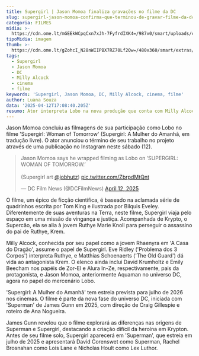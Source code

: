 ```yaml
---
title: Supergirl | Jason Momoa finaliza gravações no filme da DC
slug: supergirl-jason-momoa-confirma-que-terminou-de-gravar-filme-da-dc
categoria: FILMES
midia: >-
  https://cdn.ome.lt/mGEEkWCpqCxn7xJh-7FyfrdIXK4=/987x0/smart/uploads/conteudo/fotos/lobodccomics_Z3be8YZ.jpg
tipoMidia: imagem
thumb: >-
  https://cdn.ome.lt/gZohcI_N28nWIIPBX7RZ70Lf2Qw=/480x360/smart/extras/conteudos/lobodccomics_5XmnF6u.jpg
tags:
  - Supergirl
  - Jason Momoa
  - DC
  - Milly Alcock
  - cinema
  - filme
keywords: 'Supergirl, Jason Momoa, DC, Milly Alcock, cinema, filme'
author: Luana Souza
data: '2025-04-12T17:08:40.205Z'
resumo: Ator interpreta Lobo na nova produção que conta com Milly Alcock
---
```


Jason Momoa concluiu as filmagens de sua participação como Lobo no filme 'Supergirl: Woman of Tomorrow' (Supergirl: A Mulher do Amanhã, em tradução livre). O ator anunciou o término de seu trabalho no projeto através de uma publicação no Instagram neste sábado (12).

<blockquote class="twitter-tweet"><p lang="en" dir="ltr">Jason Momoa says he wrapped filming as Lobo on ‘SUPERGIRL: WOMAN OF TOMORROW.’ <br><br>(Supergirl art <a href="https://twitter.com/jobhutz?ref_src=twsrc%5Etfw">@jobhutz</a>) <a href="https://t.co/ZbrpdMtQnt">pic.twitter.com/ZbrpdMtQnt</a></p>&mdash; DC Film News (@DCFilmNews) <a href="https://twitter.com/DCFilmNews/status/1911050819736043707?ref_src=twsrc%5Etfw">April 12, 2025</a></blockquote>

O filme, um épico de ficção científica, é baseado na aclamada série de quadrinhos escrita por Tom King e ilustrada por Bilquis Eveley. Diferentemente de suas aventuras na Terra, neste filme, Supergirl viaja pelo espaço em uma missão de vingança e justiça. Acompanhada de Krypto, o Supercão, ela se alia à jovem Ruthye Marie Knoll para perseguir o assassino do pai de Ruthye, Krem.

Milly Alcock, conhecida por seu papel como a jovem Rhaenyra em 'A Casa do Dragão', assume o papel de Supergirl. Eve Ridley ('Problema dos 3 Corpos') interpreta Ruthye, e Matthias Schoenaerts ('The Old Guard') dá vida ao antagonista Krem. O elenco ainda inclui David Krumholtz e Emily Beecham nos papéis de Zor-El e Alura In-Ze, respectivamente, pais da protagonista, e Jason Momoa, anteriormente Aquaman no universo DC, agora no papel do mercenário Lobo.

'Supergirl: A Mulher do Amanhã' tem estreia prevista para julho de 2026 nos cinemas. O filme é parte da nova fase do universo DC, iniciada com 'Superman' de James Gunn em 2025, com direção de Craig Gillespie e roteiro de Ana Nogueira.

James Gunn revelou que o filme explorará as diferenças nas origens de Superman e Supergirl, destacando a criação difícil da heroína em Krypton. Antes de seu filme solo, Supergirl aparecerá em 'Superman', que estreia em julho de 2025 e apresentará David Corenswet como Superman, Rachel Brosnahan como Lois Lane e Nicholas Hoult como Lex Luthor.
